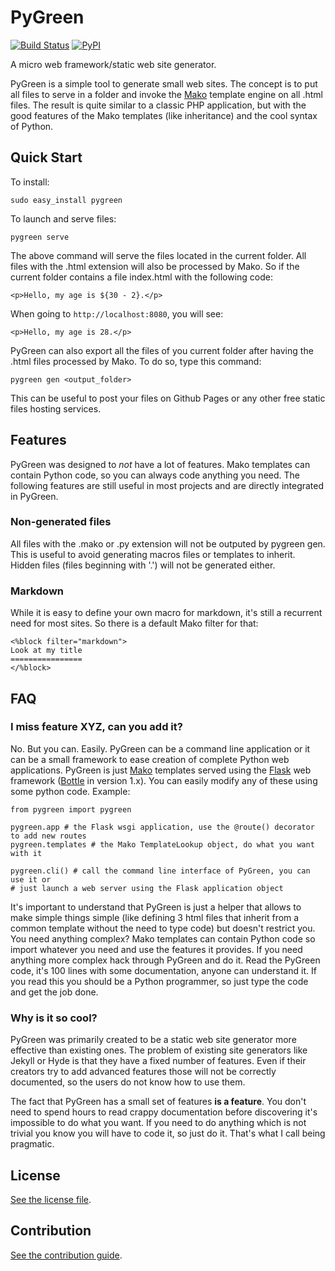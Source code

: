 
# PyGreen

[![Build Status](https://travis-ci.org/nicolas-van/pygreen.svg?branch=master)](https://travis-ci.org/nicolas-van/pygreen)
[![PyPI](https://img.shields.io/pypi/v/pygreen.svg)](https://pypi.python.org/pypi/pygreen)

A micro web framework/static web site generator.

PyGreen is a simple tool to generate small web sites. The concept is to put all files to serve in a folder and invoke
the [Mako](http://www.makotemplates.org/) template engine on all .html files. The result is quite similar to a classic
PHP application, but with the good features of the Mako templates (like inheritance) and the cool syntax of Python.

## Quick Start

To install:

    sudo easy_install pygreen

To launch and serve files:

    pygreen serve

The above command will serve the files located in the current folder. All files with the .html extension will also be
processed by Mako. So if the current folder contains a file index.html with the following code:

    <p>Hello, my age is ${30 - 2}.</p>

When going to `http://localhost:8080`, you will see:

    <p>Hello, my age is 28.</p>

PyGreen can also export all the files of you current folder after having the .html files processed by Mako. To do so,
type this command:

    pygreen gen <output_folder>

This can be useful to post your files on Github Pages or any other free static files hosting services.

## Features

PyGreen was designed to *not* have a lot of features. Mako templates can contain Python code, so you can always code
anything you need. The following features are still useful in most projects and are directly integrated in PyGreen.

### Non-generated files

All files with the .mako or .py extension will not be outputed by pygreen gen. This is useful to avoid generating macros
files or templates to inherit. Hidden files (files beginning with '.') will not be generated either.

### Markdown

While it is easy to define your own macro for markdown, it's still a recurrent need for most sites. So there is a
default Mako filter for that:

    <%block filter="markdown">
    Look at my title
    ================
    </%block>


## FAQ

### I miss feature XYZ, can you add it?

No. But you can. Easily. PyGreen can be a command line application or it can be a small framework to ease creation of
complete Python web applications. PyGreen is just [Mako](http://www.makotemplates.org/) templates served using the
[Flask](http://flask.pocoo.org/) web framework ([Bottle](http://bottlepy.org/) in version 1.x). You can easily modify
any of these using some python code. Example:

    from pygreen import pygreen

    pygreen.app # the Flask wsgi application, use the @route() decorator to add new routes
    pygreen.templates # the Mako TemplateLookup object, do what you want with it

    pygreen.cli() # call the command line interface of PyGreen, you can use it or
    # just launch a web server using the Flask application object

It's important to understand that PyGreen is just a helper that allows to make simple things simple (like defining 3
html files that inherit from a common template without the need to type code) but doesn't restrict you. You need
anything complex? Mako templates can contain Python code so import whatever you need and use the features it provides.
If you need anything more complex hack through PyGreen and do it. Read the PyGreen code, it's 100 lines with some
documentation, anyone can understand it. If you read this you should be a Python programmer, so just type the code and
get the job done.

### Why is it so cool?

PyGreen was primarily created to be a static web site generator more effective than existing ones. The problem of
existing site generators like Jekyll or Hyde is that they have a fixed number of features. Even if their creators try to
add advanced features those will not be correctly documented, so the users do not know how to use them.

The fact that PyGreen has a small set of features **is a feature**. You don't need to spend hours to read crappy
documentation before discovering it's impossible to do what you want. If you need to do anything which is not trivial
you know you will have to code it, so just do it. That's what I call being pragmatic.

## License

[See the license file](./LICENSE.md).

## Contribution

[See the contribution guide](./CONTRIBUTING.md).
